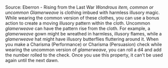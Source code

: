 Source: Eberron - Rising from the Last War
*Wondrous item, common or uncommon*
*Glamerweave* is clothing imbued with harmless illusory magic. While wearing the common version of these clothes, you can use a bonus action to create a moving illusory pattern within the cloth.
Uncommon *glamerweave* can have the pattern rise from the cloth. For example, a *glamerweave* gown might be wreathed in harmless, illusory flames, while a *glamerweave* hat might have illusory butterflies fluttering around it.
When you make a Charisma (Performance) or Charisma (Persuasion) check while wearing the uncommon version of *glamerweave*, you can roll a d4 and add the number rolled to the check. Once you use this property, it can't be used again until the next dawn.